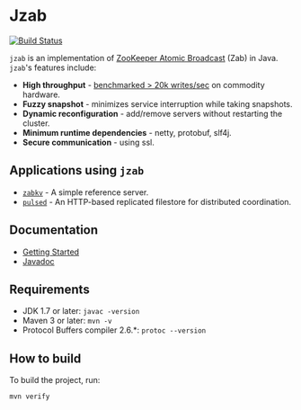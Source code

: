 Jzab
=======

[![Build Status](https://travis-ci.org/zk1931/jzab.svg?branch=master)](https://travis-ci.org/zk1931/jzab)

`jzab` is an implementation of 
[ZooKeeper Atomic Broadcast](http://web.stanford.edu/class/cs347/reading/zab.pdf) (Zab)
in Java. `jzab`'s features include:

- **High throughput** - [benchmarked > 20k writes/sec](https://github.com/zk1931/jzab/wiki) on commodity hardware.
- **Fuzzy snapshot** - minimizes service interruption while taking snapshots.
- **Dynamic reconfiguration** - add/remove servers without restarting the cluster.
- **Minimum runtime dependencies** - netty, protobuf, slf4j.
- **Secure communication** - using ssl.

Applications using `jzab`
-------------------------
- [`zabkv`](https://github.com/zk1931/zabkv) - A simple reference server.
- [`pulsed`](https://github.com/zk1931/pulsed) - An HTTP-based replicated filestore for distributed coordination.

Documentation
-------------
- [Getting Started](http://zk1931.github.io/jzab/master/)
- [Javadoc](http://zk1931.github.io/jzab/master/javadoc/)

Requirements
------------
 - JDK 1.7 or later: `javac -version`
 - Maven 3 or later: `mvn -v`
 - Protocol Buffers compiler 2.6.*: `protoc --version`

How to build
------------

To build the project, run:

    mvn verify
